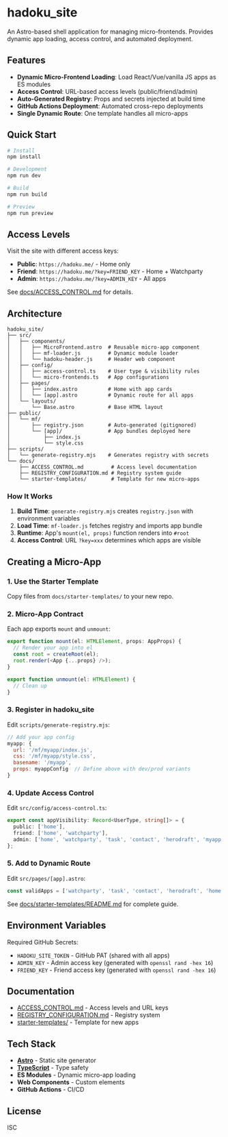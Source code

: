 # hadoku_site

An Astro-based shell application for managing micro-frontends. Provides dynamic app loading, access control, and automated deployment.

## Features

- **Dynamic Micro-Frontend Loading**: Load React/Vue/vanilla JS apps as ES modules
- **Access Control**: URL-based access levels (public/friend/admin)
- **Auto-Generated Registry**: Props and secrets injected at build time
- **GitHub Actions Deployment**: Automated cross-repo deployments
- **Single Dynamic Route**: One template handles all micro-apps

## Quick Start

```bash
# Install
npm install

# Development
npm run dev

# Build
npm run build

# Preview
npm run preview
```

## Access Levels

Visit the site with different access keys:

- **Public**: `https://hadoku.me/` - Home only
- **Friend**: `https://hadoku.me/?key=FRIEND_KEY` - Home + Watchparty
- **Admin**: `https://hadoku.me/?key=ADMIN_KEY` - All apps

See [docs/ACCESS_CONTROL.md](docs/ACCESS_CONTROL.md) for details.

## Architecture

```
hadoku_site/
├── src/
│   ├── components/
│   │   ├── MicroFrontend.astro  # Reusable micro-app component
│   │   ├── mf-loader.js         # Dynamic module loader
│   │   └── hadoku-header.js     # Header web component
│   ├── config/
│   │   ├── access-control.ts    # User type & visibility rules
│   │   └── micro-frontends.ts   # App configurations
│   ├── pages/
│   │   ├── index.astro          # Home with app cards
│   │   └── [app].astro          # Dynamic route for all apps
│   └── layouts/
│       └── Base.astro           # Base HTML layout
├── public/
│   └── mf/
│       ├── registry.json        # Auto-generated (gitignored)
│       └── [app]/               # App bundles deployed here
│           ├── index.js
│           └── style.css
├── scripts/
│   └── generate-registry.mjs    # Generates registry with secrets
└── docs/
    ├── ACCESS_CONTROL.md         # Access level documentation
    ├── REGISTRY_CONFIGURATION.md # Registry system guide
    └── starter-templates/        # Template for new micro-apps
```

### How It Works

1. **Build Time**: `generate-registry.mjs` creates `registry.json` with environment variables
2. **Load Time**: `mf-loader.js` fetches registry and imports app bundle
3. **Runtime**: App's `mount(el, props)` function renders into `#root`
4. **Access Control**: URL `?key=xxx` determines which apps are visible

## Creating a Micro-App

### 1. Use the Starter Template

Copy files from `docs/starter-templates/` to your new repo.

### 2. Micro-App Contract

Each app exports `mount` and `unmount`:

```typescript
export function mount(el: HTMLElement, props: AppProps) {
  // Render your app into el
  const root = createRoot(el);
  root.render(<App {...props} />);
}

export function unmount(el: HTMLElement) {
  // Clean up
}
```

### 3. Register in hadoku_site

Edit `scripts/generate-registry.mjs`:

```javascript
// Add your app config
myapp: {
  url: '/mf/myapp/index.js',
  css: '/mf/myapp/style.css',
  basename: '/myapp',
  props: myappConfig  // Define above with dev/prod variants
}
```

### 4. Update Access Control

Edit `src/config/access-control.ts`:

```typescript
export const appVisibility: Record<UserType, string[]> = {
  public: ['home'],
  friend: ['home', 'watchparty'],
  admin: ['home', 'watchparty', 'task', 'contact', 'herodraft', 'myapp']
};
```

### 5. Add to Dynamic Route

Edit `src/pages/[app].astro`:

```typescript
const validApps = ['watchparty', 'task', 'contact', 'herodraft', 'home', 'myapp'];
```

See [docs/starter-templates/README.md](docs/starter-templates/README.md) for complete guide.

## Environment Variables

Required GitHub Secrets:

- `HADOKU_SITE_TOKEN` - GitHub PAT (shared with all apps)
- `ADMIN_KEY` - Admin access key (generated with `openssl rand -hex 16`)
- `FRIEND_KEY` - Friend access key (generated with `openssl rand -hex 16`)

## Documentation

- [ACCESS_CONTROL.md](docs/ACCESS_CONTROL.md) - Access levels and URL keys
- [REGISTRY_CONFIGURATION.md](docs/REGISTRY_CONFIGURATION.md) - Registry system
- [starter-templates/](docs/starter-templates/) - Template for new apps

## Tech Stack

- **[Astro](https://astro.build/)** - Static site generator
- **[TypeScript](https://www.typescriptlang.org/)** - Type safety
- **ES Modules** - Dynamic micro-app loading
- **Web Components** - Custom elements
- **GitHub Actions** - CI/CD

## License

ISC